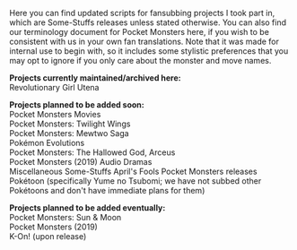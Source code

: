 Here you can find updated scripts for fansubbing projects I took part in, which are Some-Stuffs releases unless stated otherwise. You can also find our terminology document for Pocket Monsters here, if you wish to be consistent with us in your own fan translations. Note that it was made for internal use to begin with, so it includes some stylistic preferences that you may opt to ignore if you only care about the monster and move names.

**Projects currently maintained/archived here:**  
Revolutionary Girl Utena

**Projects planned to be added soon:**  
Pocket Monsters Movies  
Pocket Monsters: Twilight Wings  
Pocket Monsters: Mewtwo Saga  
Pokémon Evolutions  
Pocket Monsters: The Hallowed God, Arceus  
Pocket Monsters (2019) Audio Dramas  
Miscellaneous Some-Stuffs April's Fools Pocket Monsters releases  
Pokétoon (specifically Yume no Tsubomi; we have not subbed other Pokétoons and don't have immediate plans for them)

**Projects planned to be added eventually:**  
Pocket Monsters: Sun & Moon  
Pocket Monsters (2019)  
K-On! (upon release)
